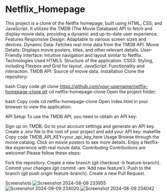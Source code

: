 # Netflix_Homepage
This project is a clone of the Netflix homepage, built using HTML, CSS, and JavaScript. It utilizes the TMDB (The Movie Database) API to fetch and display movie data, providing a dynamic and up-to-date user experience.
Features
Responsive Design: Adaptable to various screen sizes and devices.
Dynamic Data: Fetches real-time data from the TMDB API.
Movie Details: Displays movie posters, titles, and other relevant details.
User-Friendly Interface: Intuitive navigation and layout similar to Netflix.
Technologies Used
HTML5: Structure of the application.
CSS3: Styling, including Flexbox and Grid for layout.
JavaScript: Functionality and interaction.
TMDB API: Source of movie data.
Installation
Clone the repository:

bash
Copy code
git clone https://github.com/your-username/netflix-homepage-clone.git
cd netflix-homepage-clone
Open the project folder:

bash
Copy code
cd netflix-homepage-clone
Open index.html in your browser to view the application.

API Setup
To use the TMDB API, you need to obtain an API key:

Sign up on TMDB.
Go to your account settings and generate an API key.
Create a .env file in the root of your project and add your API key:
makefile
Copy code
TMDB_API_KEY=your_api_key_here
Usage
Browse through the movie catalog.
Click on movie posters to see more details.
Enjoy a Netflix-like experience with real movie data.
Contributing
Contributions are welcome! Please follow these steps:

Fork the repository.
Create a new branch (git checkout -b feature-branch).
Commit your changes (git commit -am 'Add new feature').
Push to the branch (git push origin feature-branch).
Create a new Pull Request.

Screenshots
![Screenshot 2024-08-09 233955](https://github.com/user-attachments/assets/ac1586f0-da18-4810-b972-58f8ca0a8770)
![Screenshot 2024-08-09 234020](https://github.com/user-attachments/assets/a1d64ccc-6e9d-48a1-97d2-475e78da2365)
![Screenshot 2024-08-09 234042](https://github.com/user-attachments/assets/ca72843f-270a-45ba-b7f2-06dfa493e1f5)


